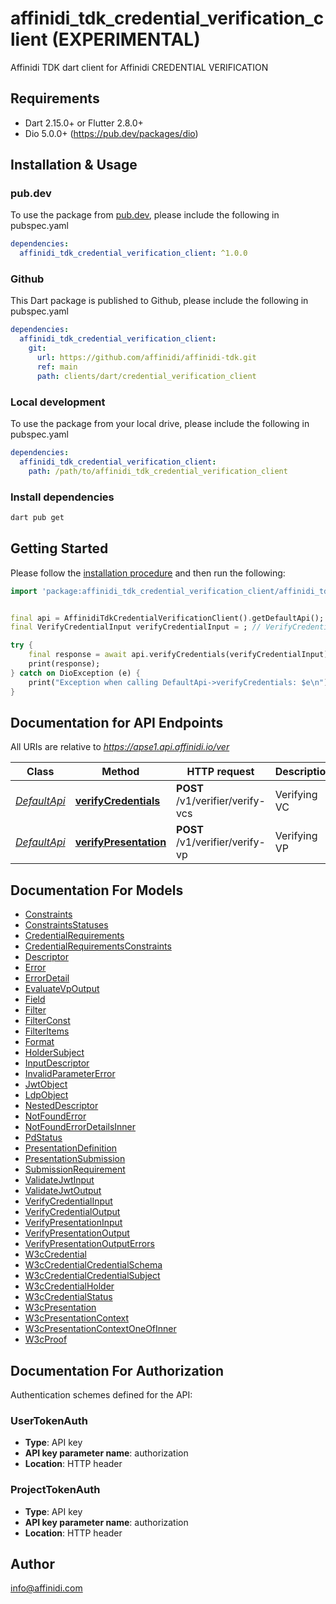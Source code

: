 # affinidi_tdk_credential_verification_client (EXPERIMENTAL)

Affinidi TDK dart client for Affinidi CREDENTIAL VERIFICATION

## Requirements

- Dart 2.15.0+ or Flutter 2.8.0+
- Dio 5.0.0+ (https://pub.dev/packages/dio)

## Installation & Usage

### pub.dev

To use the package from [pub.dev](https://pub.dev), please include the following in pubspec.yaml

```yaml
dependencies:
  affinidi_tdk_credential_verification_client: ^1.0.0
```

### Github

This Dart package is published to Github, please include the following in pubspec.yaml

```yaml
dependencies:
  affinidi_tdk_credential_verification_client:
    git:
      url: https://github.com/affinidi/affinidi-tdk.git
      ref: main
      path: clients/dart/credential_verification_client
```

### Local development

To use the package from your local drive, please include the following in pubspec.yaml

```yaml
dependencies:
  affinidi_tdk_credential_verification_client:
    path: /path/to/affinidi_tdk_credential_verification_client
```

### Install dependencies

```bash
dart pub get
```

## Getting Started

Please follow the [installation procedure](#installation--usage) and then run the following:

```dart
import 'package:affinidi_tdk_credential_verification_client/affinidi_tdk_credential_verification_client.dart';


final api = AffinidiTdkCredentialVerificationClient().getDefaultApi();
final VerifyCredentialInput verifyCredentialInput = ; // VerifyCredentialInput | VerifyCredentials

try {
    final response = await api.verifyCredentials(verifyCredentialInput);
    print(response);
} catch on DioException (e) {
    print("Exception when calling DefaultApi->verifyCredentials: $e\n");
}

```

## Documentation for API Endpoints

All URIs are relative to *https://apse1.api.affinidi.io/ver*

| Class                             | Method                                                         | HTTP request                     | Description  |
| --------------------------------- | -------------------------------------------------------------- | -------------------------------- | ------------ |
| [_DefaultApi_](doc/DefaultApi.md) | [**verifyCredentials**](doc/DefaultApi.md#verifycredentials)   | **POST** /v1/verifier/verify-vcs | Verifying VC |
| [_DefaultApi_](doc/DefaultApi.md) | [**verifyPresentation**](doc/DefaultApi.md#verifypresentation) | **POST** /v1/verifier/verify-vp  | Verifying VP |

## Documentation For Models

- [Constraints](doc/Constraints.md)
- [ConstraintsStatuses](doc/ConstraintsStatuses.md)
- [CredentialRequirements](doc/CredentialRequirements.md)
- [CredentialRequirementsConstraints](doc/CredentialRequirementsConstraints.md)
- [Descriptor](doc/Descriptor.md)
- [Error](doc/Error.md)
- [ErrorDetail](doc/ErrorDetail.md)
- [EvaluateVpOutput](doc/EvaluateVpOutput.md)
- [Field](doc/Field.md)
- [Filter](doc/Filter.md)
- [FilterConst](doc/FilterConst.md)
- [FilterItems](doc/FilterItems.md)
- [Format](doc/Format.md)
- [HolderSubject](doc/HolderSubject.md)
- [InputDescriptor](doc/InputDescriptor.md)
- [InvalidParameterError](doc/InvalidParameterError.md)
- [JwtObject](doc/JwtObject.md)
- [LdpObject](doc/LdpObject.md)
- [NestedDescriptor](doc/NestedDescriptor.md)
- [NotFoundError](doc/NotFoundError.md)
- [NotFoundErrorDetailsInner](doc/NotFoundErrorDetailsInner.md)
- [PdStatus](doc/PdStatus.md)
- [PresentationDefinition](doc/PresentationDefinition.md)
- [PresentationSubmission](doc/PresentationSubmission.md)
- [SubmissionRequirement](doc/SubmissionRequirement.md)
- [ValidateJwtInput](doc/ValidateJwtInput.md)
- [ValidateJwtOutput](doc/ValidateJwtOutput.md)
- [VerifyCredentialInput](doc/VerifyCredentialInput.md)
- [VerifyCredentialOutput](doc/VerifyCredentialOutput.md)
- [VerifyPresentationInput](doc/VerifyPresentationInput.md)
- [VerifyPresentationOutput](doc/VerifyPresentationOutput.md)
- [VerifyPresentationOutputErrors](doc/VerifyPresentationOutputErrors.md)
- [W3cCredential](doc/W3cCredential.md)
- [W3cCredentialCredentialSchema](doc/W3cCredentialCredentialSchema.md)
- [W3cCredentialCredentialSubject](doc/W3cCredentialCredentialSubject.md)
- [W3cCredentialHolder](doc/W3cCredentialHolder.md)
- [W3cCredentialStatus](doc/W3cCredentialStatus.md)
- [W3cPresentation](doc/W3cPresentation.md)
- [W3cPresentationContext](doc/W3cPresentationContext.md)
- [W3cPresentationContextOneOfInner](doc/W3cPresentationContextOneOfInner.md)
- [W3cProof](doc/W3cProof.md)

## Documentation For Authorization

Authentication schemes defined for the API:

### UserTokenAuth

- **Type**: API key
- **API key parameter name**: authorization
- **Location**: HTTP header

### ProjectTokenAuth

- **Type**: API key
- **API key parameter name**: authorization
- **Location**: HTTP header

## Author

info@affinidi.com
